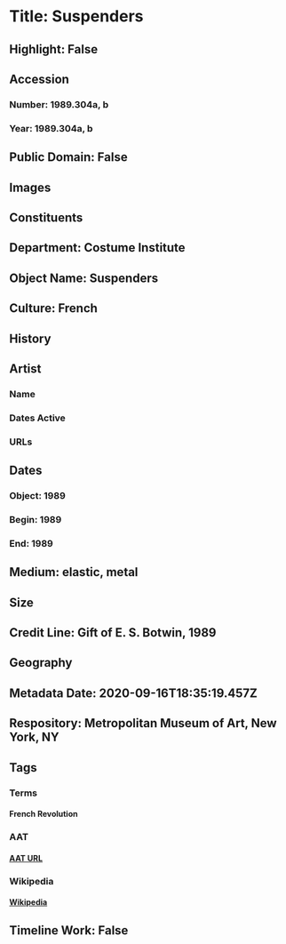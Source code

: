 # Title: Suspenders
## Highlight: False
## Accession
### Number: 1989.304a, b
### Year: 1989.304a, b
## Public Domain: False
## Images
## Constituents
## Department: Costume Institute
## Object Name: Suspenders
## Culture: French
## History
## Artist
### Name
### Dates Active
### URLs
## Dates
### Object: 1989
### Begin: 1989
### End: 1989
## Medium: elastic, metal
## Size
## Credit Line: Gift of E. S. Botwin, 1989
## Geography
## Metadata Date: 2020-09-16T18:35:19.457Z
## Respository: Metropolitan Museum of Art, New York, NY
## Tags
### Terms
#### French Revolution
### AAT
#### [AAT URL](http://vocab.getty.edu/page/ia/901000102)
### Wikipedia
#### [Wikipedia]()
## Timeline Work: False